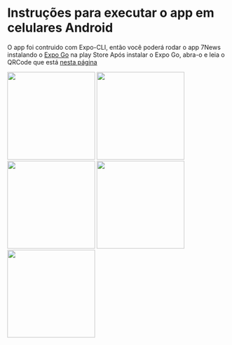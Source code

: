 # Instruções para executar o app em celulares Android

O app foi contruido com Expo-CLI, então você poderá rodar o app 7News instalando o <a href="https://play.google.com/store/apps/details?id=host.exp.exponent&hl=pt_BR" target="_blank">Expo Go</a> na play Store
Após instalar o Expo Go, abra-o e leia o QRCode que está <a href="https://expo.io/@gatoledo1/projects/7news" target="_blank">nesta página</a>

<img src="https://gatoledo.com/7news-1.jpeg" width="200" />  <img src="https://gatoledo.com/7news-2.jpeg" width="200" />  <img src="https://gatoledo.com/7news-3.jpeg" width="200" />  <img src="https://gatoledo.com/7news-4.jpeg" width="200" />  <img src="https://gatoledo.com/7news-5.jpeg" width="200" />
